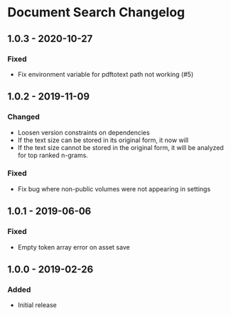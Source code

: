 # Document Search Changelog

## 1.0.3 - 2020-10-27
### Fixed
- Fix environment variable for pdftotext path not working (#5)

## 1.0.2 - 2019-11-09
### Changed
- Loosen version constraints on dependencies
- If the text size can be stored in its original form, it now will
- If the text size cannot be stored in the original form, it will be
analyzed for top ranked n-grams.

### Fixed
- Fix bug where non-public volumes were not appearing in settings

## 1.0.1 - 2019-06-06
### Fixed
- Empty token array error on asset save

## 1.0.0 - 2019-02-26
### Added
- Initial release
